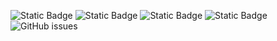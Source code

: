 ![Static Badge](https://img.shields.io/badge/blacklists-60-000000) ![Static Badge](https://img.shields.io/badge/blacklisted-3047180-cc0000) ![Static Badge](https://img.shields.io/badge/whitelisted-2242-00CC00) ![Static Badge](https://img.shields.io/badge/streaming_blacklist-28106-000000) ![GitHub issues](https://img.shields.io/github/issues/fabriziosalmi/blacklists)
